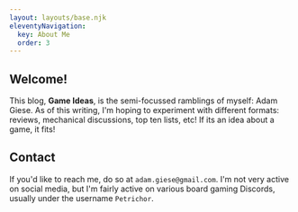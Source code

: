 ```yaml
---
layout: layouts/base.njk
eleventyNavigation:
  key: About Me
  order: 3
---
```


## Welcome!

This blog, **Game Ideas**, is the semi-focussed ramblings of myself: Adam Giese. As of this writing, I'm hoping to experiment with different formats: reviews, mechanical discussions, top ten lists, etc! If its an idea about a game, it fits!

## Contact

If you'd like to reach me, do so at `adam.giese@gmail.com`. I'm not very active on social media, but I'm fairly active on various board gaming Discords, usually under the username `Petrichor`. 